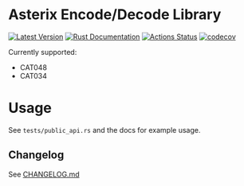 # Asterix Encode/Decode Library

[![Latest Version](https://img.shields.io/crates/v/asterix.svg)](https://crates.io/crates/asterix)
[![Rust Documentation](https://docs.rs/asterix/badge.svg)](https://docs.rs/asterix)
[![Actions Status](https://github.com/karnotxo/asterix-rs/workflows/CI/badge.svg)](https://github.com/karnotxo/asterix-rs/actions)
[![codecov](https://codecov.io/gh/karnotxo/asterix-rs/branch/master/graph/badge.svg)](https://codecov.io/gh/karnotxo/asterix-rs)

Currently supported:
- CAT048
- CAT034

# Usage

See `tests/public_api.rs` and the docs for example usage.

## Changelog

See [CHANGELOG.md](https://github.com/karnotxo/asterix-rs/blob/master/CHANGELOG.md)
